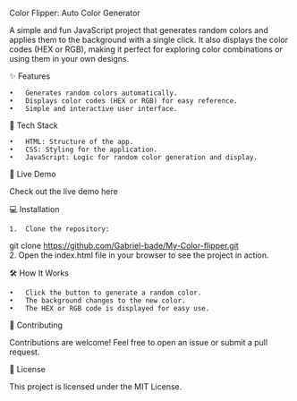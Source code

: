 Color Flipper: Auto Color Generator

A simple and fun JavaScript project that generates random colors and applies them to the background with a single click. It also displays the color codes (HEX or RGB), making it perfect for exploring color combinations or using them in your own designs.

✨ Features

	•	Generates random colors automatically.
	•	Displays color codes (HEX or RGB) for easy reference.
	•	Simple and interactive user interface.

📂 Tech Stack

	•	HTML: Structure of the app.
	•	CSS: Styling for the application.
	•	JavaScript: Logic for random color generation and display.

🚀 Live Demo

Check out the live demo here

💻 Installation

	1.	Clone the repository:
 git clone https://github.com/Gabriel-bade/My-Color-flipper.git  
 2.	Open the index.html file in your browser to see the project in action.

🛠️ How It Works

	•	Click the button to generate a random color.
	•	The background changes to the new color.
	•	The HEX or RGB code is displayed for easy use.

🤝 Contributing

Contributions are welcome! Feel free to open an issue or submit a pull request.

📜 License

This project is licensed under the MIT License.
